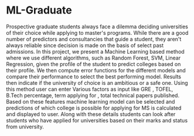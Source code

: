 # ML-Graduate
Prospective graduate students always face a dilemma deciding universities of their choice while applying to master's programs. While there are a good number of predictors and consultancies that guide a student, they aren't always reliable since decision is made on the basis of select past admissions. In this project, we present a Machine Learning based method where we use different algorithms, such as Random Forest, SVM, Linear Regression, given the profile of the student to predict colleges based on their profile. We then compute error functions for the different models and compare their performance to select the best performing model. Results then indicate if the university of choice is an ambitious or a safe one. Using this method user can enter Various factors as input like GRE , TOFEL, B.Tech percentage, term applying for , total technical papers published. Based on these features machine learning model can be selected and predictions of which college is possible for applying for MS is calculated and displayed to user. Along with these details students can look after students who have applied for universities based on their marks and status from university.
